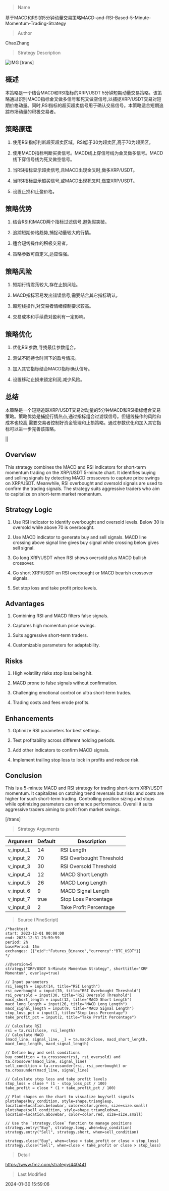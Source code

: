 
> Name

基于MACD和RSI的5分钟动量交易策略MACD-and-RSI-Based-5-Minute-Momentum-Trading-Strategy

> Author

ChaoZhang

> Strategy Description

![IMG](https://www.fmz.com/upload/asset/109ce4a157af5456613.png)
 [trans]
## 概述

本策略是一个结合MACD和RSI指标的XRP/USDT 5分钟短期动量交易策略。该策略通过识别MACD指标金叉做多信号和死叉做空信号,以捕捉XRP/USDT交易对短期价格动量。同时,RSI指标的超买超卖信号用于确认交易信号。本策略适合短期追踪市场动量的积极交易者。

## 策略原理  

1. 使用RSI指标判断超买超卖区域。RSI低于30为超卖区,高于70为超买区。

2. 使用MACD指标判断买卖信号。MACD线上穿信号线为金叉做多信号。MACD线下穿信号线为死叉做空信号。

3. 当RSI指标显示超卖信号,且MACD出现金叉时,做多XRP/USDT。

4. 当RSI指标显示超买信号,或MACD出现死叉时,做空XRP/USDT。

5. 设置止损和止盈价格。

## 策略优势

1. 结合RSI和MACD两个指标过滤信号,避免假突破。

2. 追踪短期价格趋势,捕捉动量较大的行情。

3. 适合短线操作的积极交易者。

4. 策略参数可自定义,适应性强。

## 策略风险

1. 短期行情震荡较大,存在止损风险。

2. MACD指标容易发出错误信号,需要结合其它指标确认。

3. 超短线操作,对交易者情绪控制要求较高。

4. 交易成本和手续费对盈利有一定影响。

## 策略优化

1. 优化RSI参数,寻找最佳参数组合。

2. 测试不同持仓时间下的盈亏情况。

3. 加入其它指标结合MACD指标确认信号。

4. 设置移动止损来锁定利润,减少风险。

## 总结

本策略是一个短期追踪XRP/USDT交易对动量的5分钟MACD和RSI指标组合交易策略。策略优势是捕捉行情热点,通过指标组合过滤误信号。但短线操作的风险和成本也较高,需要交易者控制好资金管理和止损策略。通过参数优化和加入其它指标可以进一步完善该策略。

||

## Overview

This strategy combines the MACD and RSI indicators for short-term momentum trading on the XRP/USDT 5-minute chart. It identifies buying and selling signals by detecting MACD crossovers to capture price swings on XRP/USDT. Meanwhile, RSI overbought and oversold signals are used to confirm the trading signals. The strategy suits aggressive traders who aim to capitalize on short-term market momentum.  

## Strategy Logic

1. Use RSI indicator to identify overbought and oversold levels. Below 30 is oversold while above 70 is overbought.

2. Use MACD indicator to generate buy and sell signals. MACD line crossing above signal line gives buy signal while crossing below gives sell signal.

3. Go long XRP/USDT when RSI shows oversold plus MACD bullish crossover.  

4. Go short XRP/USDT on RSI overbought or MACD bearish crossover signals.

5. Set stop loss and take profit price levels.

## Advantages

1. Combining RSI and MACD filters false signals.

2. Captures high momentum price swings.

3. Suits aggressive short-term traders.  

4. Customizable parameters for adaptability.

## Risks

1. High volatility risks stop loss being hit.  

2. MACD prone to false signals without confirmation.

3. Challenging emotional control on ultra short-term trades.

4. Trading costs and fees erode profits.

## Enhancements

1. Optimize RSI parameters for best settings.

2. Test profitability across different holding periods.  

3. Add other indicators to confirm MACD signals. 

4. Implement trailing stop loss to lock in profits and reduce risk.

## Conclusion

This is a 5-minute MACD and RSI strategy for trading short-term XRP/USDT momentum. It capitalizes on catching trend reversals but risks and costs are higher for such short-term trading. Controlling position sizing and stops while optimizing parameters can enhance performance. Overall it suits aggressive traders aiming to profit from market swings.

[/trans]

> Strategy Arguments



|Argument|Default|Description|
|----|----|----|
|v_input_1|14|RSI Length|
|v_input_2|70|RSI Overbought Threshold|
|v_input_3|30|RSI Oversold Threshold|
|v_input_4|12|MACD Short Length|
|v_input_5|26|MACD Long Length|
|v_input_6|9|MACD Signal Length|
|v_input_7|true|Stop Loss Percentage|
|v_input_8|2|Take Profit Percentage|


> Source (PineScript)

``` pinescript
/*backtest
start: 2023-12-01 00:00:00
end: 2023-12-31 23:59:59
period: 2h
basePeriod: 15m
exchanges: [{"eid":"Futures_Binance","currency":"BTC_USDT"}]
*/

//@version=5
strategy("XRP/USDT 5-Minute Momentum Strategy", shorttitle="XRP Momentum", overlay=true)

// Input parameters
rsi_length = input(14, title="RSI Length")
rsi_overbought = input(70, title="RSI Overbought Threshold")
rsi_oversold = input(30, title="RSI Oversold Threshold")
macd_short_length = input(12, title="MACD Short Length")
macd_long_length = input(26, title="MACD Long Length")
macd_signal_length = input(9, title="MACD Signal Length")
stop_loss_pct = input(1, title="Stop Loss Percentage")
take_profit_pct = input(2, title="Take Profit Percentage")

// Calculate RSI
rsi = ta.rsi(close, rsi_length)
// Calculate MACD
[macd_line, signal_line, _] = ta.macd(close, macd_short_length, macd_long_length, macd_signal_length)

// Define buy and sell conditions
buy_condition = ta.crossover(rsi, rsi_oversold) and ta.crossover(macd_line, signal_line)
sell_condition = ta.crossunder(rsi, rsi_overbought) or ta.crossunder(macd_line, signal_line)

// Calculate stop loss and take profit levels
stop_loss = close * (1 - stop_loss_pct / 100)
take_profit = close * (1 + take_profit_pct / 100)

// Plot shapes on the chart to visualize buy/sell signals
plotshape(buy_condition, style=shape.triangleup, location=location.belowbar, color=color.green, size=size.small)
plotshape(sell_condition, style=shape.triangledown, location=location.abovebar, color=color.red, size=size.small)

// Use the `strategy.close` function to manage positions
strategy.entry("Buy", strategy.long, when=buy_condition)
strategy.entry("Sell", strategy.short, when=sell_condition)

strategy.close("Buy", when=close > take_profit or close < stop_loss)
strategy.close("Sell", when=close < take_profit or close > stop_loss)

```

> Detail

https://www.fmz.com/strategy/440441

> Last Modified

2024-01-30 15:59:06
